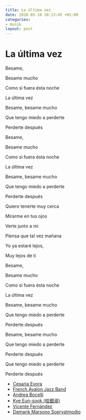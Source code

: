 ```yaml
---
title: La última vez
date: 2020-05-18 10:13:45 +01:00
categories:
- musik
layout: post
---
```





# La última vez

Besame,

Besame mucho

Como si fuera ésta noche

La última vez

Besame, besame mucho

Que tengo miedo a perderte

Perderte después

Besame,

Besame mucho

Como si fuera ésta noche

La última vez

Besame, besame mucho

Que tengo miedo a perderte

Perderte después

Quiero tenerte muy cerca

Mirarme en tus ojos

Verte junto a mi

Piensa que tal vez mañana

Yo ya estaré lejos,

Muy lejos de ti

Besame,

Besame mucho

Como si fuera ésta noche

La última vez

Besame, besame mucho

Que tengo miedo a perderte

Perderte después

Besame, besame mucho

Que tengo miedo a perderte

Perderte después

Que tengo miedo a perderte

Perderte después

- [Cesaria Evora](https://www.youtube.com/watch?v=LLsg_Lk819s)
- [French Avalon Jazz Band](https://www.youtube.com/watch?v=-uYVnqOdr9s)
- [Andrea Bocelli](https://www.youtube.com/watch?v=fTxcrjBGves)
- [Kye Eun-sook (桂銀淑)](https://www.youtube.com/watch?v=-ARBLU7Egw8)
- [Vicente Fernández](https://www.youtube.com/watch?v=95nFsh_VGEo)
- [Demank Marsono Soeryatmodjo](https://www.youtube.com/watch?v=xwCv6FOeivw)
